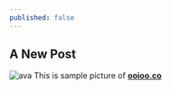 ```yaml
---
published: false
---
```

## A New Post
![ava]({{site.baseurl}}/_posts/avatar.jpg)
This is sample picture of [**ooioo.co**](https://ooioo.co)


